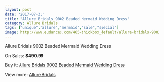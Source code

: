 ```yaml
---
layout: post
date: '2017-07-31'
title: "Allure Bridals 9002 Beaded Mermaid Wedding Dress"
category: Allure Bridals
tags: ["unique","allure","mermaid","sale","special"]
image: http://www.eudances.com/465-thickbox_default/allure-bridals-9002-beaded-mermaid-wedding-dress.jpg
---
```

Allure Bridals 9002 Beaded Mermaid Wedding Dress

On Sales: **$490.99**
<a href="https://www.eudances.com/en/allure-bridals/145-allure-bridals-9002-beaded-mermaid-wedding-dress.html"><amp-img layout="responsive" width="600" height="600" src="//www.eudances.com/465-thickbox_default/allure-bridals-9002-beaded-mermaid-wedding-dress.jpg" alt="Allure Bridals 9002 Beaded Mermaid Wedding Dress 0" /></a>
<a href="https://www.eudances.com/en/allure-bridals/145-allure-bridals-9002-beaded-mermaid-wedding-dress.html"><amp-img layout="responsive" width="600" height="600" src="//www.eudances.com/467-thickbox_default/allure-bridals-9002-beaded-mermaid-wedding-dress.jpg" alt="Allure Bridals 9002 Beaded Mermaid Wedding Dress 1" /></a>
<a href="https://www.eudances.com/en/allure-bridals/145-allure-bridals-9002-beaded-mermaid-wedding-dress.html"><amp-img layout="responsive" width="600" height="600" src="//www.eudances.com/466-thickbox_default/allure-bridals-9002-beaded-mermaid-wedding-dress.jpg" alt="Allure Bridals 9002 Beaded Mermaid Wedding Dress 2" /></a>

Buy it: [Allure Bridals 9002 Beaded Mermaid Wedding Dress](https://www.eudances.com/en/allure-bridals/145-allure-bridals-9002-beaded-mermaid-wedding-dress.html "Allure Bridals 9002 Beaded Mermaid Wedding Dress")

View more: [Allure Bridals](https://www.eudances.com/en/2-allure-bridals "Allure Bridals")